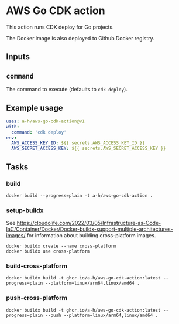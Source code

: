 # AWS Go CDK action

This action runs CDK deploy for Go projects.

The Docker image is also deployed to Github Docker registry.

## Inputs

## `command`

The command to execute (defaults to `cdk deploy`).

## Example usage

```yaml
uses: a-h/aws-go-cdk-action@v1
with:
  command: 'cdk deploy'
env:
  AWS_ACCESS_KEY_ID: ${{ secrets.AWS_ACCESS_KEY_ID }}
  AWS_SECRET_ACCESS_KEY: ${{ secrets.AWS_SECRET_ACCESS_KEY }}
```

## Tasks

### build

```
docker build --progress=plain -t a-h/aws-go-cdk-action .
```

### setup-buildx

See https://cloudolife.com/2022/03/05/Infrastructure-as-Code-IaC/Container/Docker/Docker-buildx-support-multiple-architectures-images/ for information about building cross-platform images.

```
docker buildx create --name cross-platform
docker buildx use cross-platform
```

### build-cross-platform

```
docker buildx build -t ghcr.io/a-h/aws-go-cdk-action:latest --progress=plain --platform=linux/arm64,linux/amd64 .
```

### push-cross-platform

```
docker buildx build -t ghcr.io/a-h/aws-go-cdk-action:latest --progress=plain --push --platform=linux/arm64,linux/amd64 .
```
